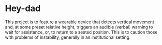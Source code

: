 # Hey-dad
This project is to feature a wearable device that detects vertical movement and, at some preset relative height, triggers an audible (verbal) warning to wait for assistance, or, to return to a seated position. This is to caution those with problems of instability, generally in an institutional setting.
